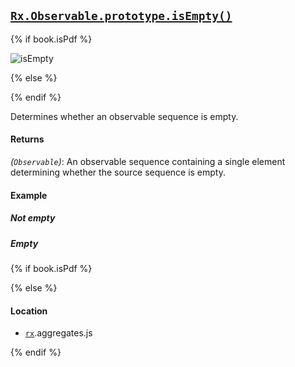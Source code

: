 ## [`Rx.Observable.prototype.isEmpty()`](https://github.com/Reactive-Extensions/RxJS/blob/master/src/core/linq/observable/isempty.js)

{% if book.isPdf %}

![isEmpty](http://reactivex.io/documentation/operators/images/isEmpty.png)

{% else %}



{% endif %}

Determines whether an observable sequence is empty.

#### Returns
*(`Observable`)*: An observable sequence containing a single element determining whether the source sequence is empty.

#### Example

##### Not empty

[](http://jsbin.com/micaw/1/embed?js,console)    

##### Empty

[](http://jsbin.com/viqew/1/embed?js,console)

{% if book.isPdf %}



{% else %}

#### Location

- [`rx`](https://www.npmjs.org/package/rx).aggregates.js

{% endif %}